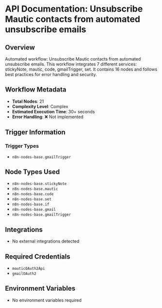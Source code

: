 # API Documentation: Unsubscribe Mautic contacts from automated unsubscribe emails

## Overview
Automated workflow: Unsubscribe Mautic contacts from automated unsubscribe emails. This workflow integrates 7 different services: stickyNote, mautic, code, gmailTrigger, set. It contains 16 nodes and follows best practices for error handling and security.

## Workflow Metadata
- **Total Nodes**: 21
- **Complexity Level**: Complex
- **Estimated Execution Time**: 30+ seconds
- **Error Handling**: ❌ Not implemented

## Trigger Information
### Trigger Types
- `n8n-nodes-base.gmailTrigger`

## Node Types Used
- `n8n-nodes-base.stickyNote`
- `n8n-nodes-base.mautic`
- `n8n-nodes-base.code`
- `n8n-nodes-base.set`
- `n8n-nodes-base.if`
- `n8n-nodes-base.gmail`
- `n8n-nodes-base.gmailTrigger`

## Integrations
- No external integrations detected

## Required Credentials
- `mauticOAuth2Api`
- `gmailOAuth2`

## Environment Variables
- No environment variables required
